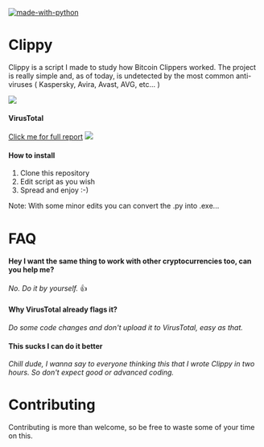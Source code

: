 [![made-with-python](https://img.shields.io/badge/Made%20with-Python-1f425f.svg)](https://www.python.org/)
# Clippy

Clippy is a script I made to study how Bitcoin Clippers worked. The project is really simple and, as of today, is undetected by the most common anti-viruses ( Kaspersky, Avira, Avast, AVG, etc... )

![](https://s7.gifyu.com/images/356f7e286269c827566ee83c25b9664b.gif)

#### VirusTotal
[Click me for full report](https://www.virustotal.com/gui/file/0422441ca44dd09472fe3531e418f6a3399288907e2e12e84f8833634e047327/detection)
![](https://i.gyazo.com/f73f030f99d8ea31f075db0a96ead4a5.png)

#### How to install
  1. Clone this repository
  2. Edit script as you wish
  3. Spread and enjoy :-)

Note: With some minor edits you can convert the .py into .exe...
  

# FAQ

#### Hey I want the same thing to work with other cryptocurrencies too, can you help me?
*No. Do it by yourself.* :+1:

#### Why VirusTotal already flags it?
*Do some code changes and don't upload it to VirusTotal, easy as that.*

#### This sucks I can do it better
*Chill dude, I wanna say to everyone thinking this that I wrote Clippy in two hours. So don't expect good or advanced coding.*

# Contributing
Contributing is more than welcome, so be free to waste some of your time on this.
